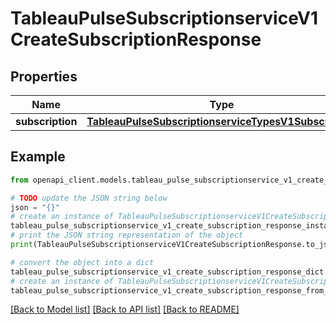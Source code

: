 # TableauPulseSubscriptionserviceV1CreateSubscriptionResponse


## Properties

Name | Type | Description | Notes
------------ | ------------- | ------------- | -------------
**subscription** | [**TableauPulseSubscriptionserviceTypesV1Subscription**](TableauPulseSubscriptionserviceTypesV1Subscription.md) |  | [optional] 

## Example

```python
from openapi_client.models.tableau_pulse_subscriptionservice_v1_create_subscription_response import TableauPulseSubscriptionserviceV1CreateSubscriptionResponse

# TODO update the JSON string below
json = "{}"
# create an instance of TableauPulseSubscriptionserviceV1CreateSubscriptionResponse from a JSON string
tableau_pulse_subscriptionservice_v1_create_subscription_response_instance = TableauPulseSubscriptionserviceV1CreateSubscriptionResponse.from_json(json)
# print the JSON string representation of the object
print(TableauPulseSubscriptionserviceV1CreateSubscriptionResponse.to_json())

# convert the object into a dict
tableau_pulse_subscriptionservice_v1_create_subscription_response_dict = tableau_pulse_subscriptionservice_v1_create_subscription_response_instance.to_dict()
# create an instance of TableauPulseSubscriptionserviceV1CreateSubscriptionResponse from a dict
tableau_pulse_subscriptionservice_v1_create_subscription_response_from_dict = TableauPulseSubscriptionserviceV1CreateSubscriptionResponse.from_dict(tableau_pulse_subscriptionservice_v1_create_subscription_response_dict)
```
[[Back to Model list]](../README.md#documentation-for-models) [[Back to API list]](../README.md#documentation-for-api-endpoints) [[Back to README]](../README.md)


